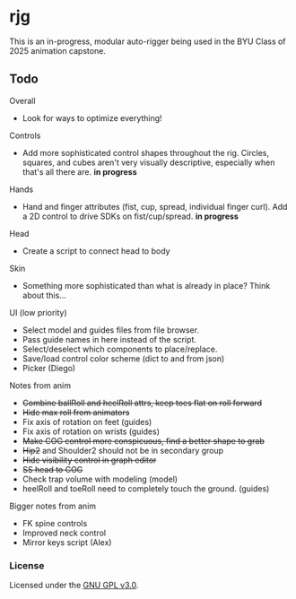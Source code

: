 # rjg

This is an in-progress, modular auto-rigger being used in the BYU Class of 2025 animation capstone.

## Todo
Overall
- Look for ways to optimize everything!

Controls
- Add more sophisticated control shapes throughout the rig. Circles, squares, and cubes aren't very visually descriptive, especially when that's all there are. **in progress**

Hands
- Hand and finger attributes (fist, cup, spread, individual finger curl). Add a 2D control to drive SDKs on fist/cup/spread. **in progress**

Head
- Create a script to connect head to body

Skin
- Something more sophisticated than what is already in place? Think about this...

UI (low priority)
- Select model and guides files from file browser.
- Pass guide names in here instead of the script.
- Select/deselect which components to place/replace.
- Save/load control color scheme (dict to and from json)
- Picker (Diego)

Notes from anim
- <s>Combine ballRoll and heelRoll attrs, keep toes flat on roll forward</s>
- <s>Hide max roll from animators</s>
- Fix axis of rotation on feet (guides)
- Fix axis of rotation on wrists (guides)
- <s>Make COG control more conspicuous, find a better shape to grab</s>
- <s>Hip2</s> and Shoulder2 should not be in secondary group
- <s>Hide visibility control in graph editor</s>
- <s>SS head to COG</s>
- Check trap volume with modeling (model)
- heelRoll and toeRoll need to completely touch the ground. (guides)

Bigger notes from anim
- FK spine controls
- Improved neck control
- Mirror keys script (Alex)


### License

Licensed under the [GNU GPL v3.0](COPYING).
